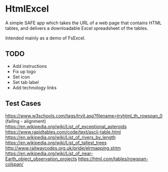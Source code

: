 # HtmlExcel

A simple SAFE app which takes the URL of a web page that contains HTML tables, and delivers
a downloadable Excel spreadsheet of the tables.

Intended mainly as a demo of FsExcel.

## TODO

- Add instructions
- Fix up logo
- Set icon
- Set tab label
- Add technology links

## Test Cases

https://www.w3schools.com/tags/tryit.asp?filename=tryhtml_th_rowspan_0 (failing - alignment)
https://en.wikipedia.org/wiki/List_of_exceptional_asteroids
https://www.rapidtables.com/code/text/ascii-table.html
https://en.wikipedia.org/wiki/List_of_rivers_by_length
https://en.wikipedia.org/wiki/List_of_tallest_trees
http://www.railwaycodes.org.uk/pride/elrmapping.shtm
https://en.wikipedia.org/wiki/List_of_near-Earth_object_observation_projects
https://html.com/tables/rowspan-colspan/